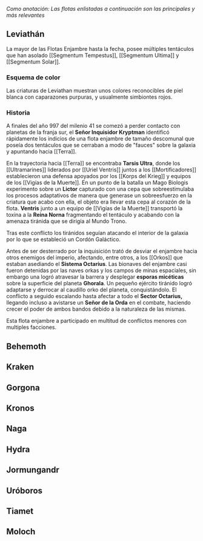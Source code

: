 *Como anotación: Las flotas enlistadas a continuación son las principales y más relevantes*
## Leviathán
La mayor de las Flotas Enjambre hasta la fecha, posee múltiples tentáculos que han asolado [[Segmentum Tempestus]], [[Segmentum Ultima]] y [[Segmentum Solar]].
### Esquema de color
Las criaturas de Leviathan muestran unos colores reconocibles de piel blanca con caparazones purpuras, y usualmente simbiontes rojos.
### Historia
A finales del año 997 del milenio 41 se comezó a perder contacto con planetas de la franja sur, el **Señor Inquisidor Kryptman** identificó rápidamente los indicios de una flota enjambre de tamaño descomunal que poseía dos tentáculos que se cerraban a modo de "fauces" sobre la galaxia y apuntando hacia [[Terra]].

En la trayectoria hacia [[Terra]] se encontraba **Tarsis Ultra**, donde los [[Ultramarines]] liderados por [[Uriel Ventris]] juntos a los [[Mortificadores]] establecieron una defensa apoyados por los [[Korps del Krieg]] y equipos de los [[Vigías de la Muerte]].
En un punto de la batalla un Mago Biologis experimento sobre un **Lictor** capturado con una cepa que sobreestimulaba los procesos adaptativos de manera que generase un sobreesfuerzo en la criatura que acabo con ella, el objeto era llevar esta cepa al corazón de la flota. **Ventris** junto a un equipo de [[Vigías de la Muerte]] transportó la toxina a la **Reina Norna** fragmentando el tentáculo y acabando con la amenaza tiránida que se dirigía al Mundo Trono. 

Tras este conflicto los tiránidos seguían atacando el interior de la galaxia por lo que se estableció un Cordón Galáctico.

Antes de ser desterrado por la inquisición trató de desviar el enjambre hacia otros enemigos del imperio, afectando, entre otros, a los [[Orkos]] que estaban asediando el **Sistema Octarius**. Las bionaves del enjambre casi fueron detenidas por las naves orkas y los campos de minas espaciales, sin embargo una logró atravesar la barrera y desplegar **esporas micéticas** sobre la superficie del planeta **Ghorala**. Un pequeño ejército tiránido logró adaptarse y derrocar al caudillo orko del planeta, conquistándolo.
El conflicto a seguido escalando hasta afectar a todo el **Sector Octarius,** llegando incluso a avistarse un **Señor de la Orda** en el combate, haciendo crecer el poder de ambos bandos debido a la naturaleza de las mismas.

Esta flota enjambre a participado en multitud de conflictos menores con multiples facciones.
## Behemoth

## Kraken
## Gorgona
## Kronos
## Naga
## Hydra
## Jormungandr
## Uróboros
## Tiamet
## Moloch